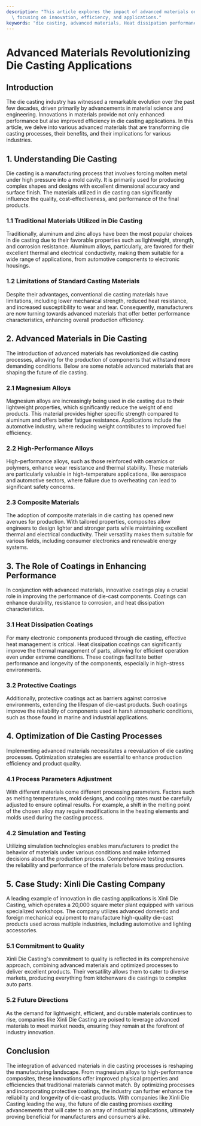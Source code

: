 ```yaml
---
description: "This article explores the impact of advanced materials on die casting processes,\
  \ focusing on innovation, efficiency, and applications."
keywords: "die casting, advanced materials, Heat dissipation performance, Heat sink"
---
```

# Advanced Materials Revolutionizing Die Casting Applications

## Introduction

The die casting industry has witnessed a remarkable evolution over the past few decades, driven primarily by advancements in material science and engineering. Innovations in materials provide not only enhanced performance but also improved efficiency in die casting applications. In this article, we delve into various advanced materials that are transforming die casting processes, their benefits, and their implications for various industries.

## 1. Understanding Die Casting

Die casting is a manufacturing process that involves forcing molten metal under high pressure into a mold cavity. It is primarily used for producing complex shapes and designs with excellent dimensional accuracy and surface finish. The materials utilized in die casting can significantly influence the quality, cost-effectiveness, and performance of the final products. 

### 1.1 Traditional Materials Utilized in Die Casting

Traditionally, aluminum and zinc alloys have been the most popular choices in die casting due to their favorable properties such as lightweight, strength, and corrosion resistance. Aluminum alloys, particularly, are favored for their excellent thermal and electrical conductivity, making them suitable for a wide range of applications, from automotive components to electronic housings.

### 1.2 Limitations of Standard Casting Materials

Despite their advantages, conventional die casting materials have limitations, including lower mechanical strength, reduced heat resistance, and increased susceptibility to wear and tear. Consequently, manufacturers are now turning towards advanced materials that offer better performance characteristics, enhancing overall production efficiency.

## 2. Advanced Materials in Die Casting

The introduction of advanced materials has revolutionized die casting processes, allowing for the production of components that withstand more demanding conditions. Below are some notable advanced materials that are shaping the future of die casting.

### 2.1 Magnesium Alloys

Magnesium alloys are increasingly being used in die casting due to their lightweight properties, which significantly reduce the weight of end products. This material provides higher specific strength compared to aluminum and offers better fatigue resistance. Applications include the automotive industry, where reducing weight contributes to improved fuel efficiency.

### 2.2 High-Performance Alloys

High-performance alloys, such as those reinforced with ceramics or polymers, enhance wear resistance and thermal stability. These materials are particularly valuable in high-temperature applications, like aerospace and automotive sectors, where failure due to overheating can lead to significant safety concerns.

### 2.3 Composite Materials

The adoption of composite materials in die casting has opened new avenues for production. With tailored properties, composites allow engineers to design lighter and stronger parts while maintaining excellent thermal and electrical conductivity. Their versatility makes them suitable for various fields, including consumer electronics and renewable energy systems.

## 3. The Role of Coatings in Enhancing Performance

In conjunction with advanced materials, innovative coatings play a crucial role in improving the performance of die-cast components. Coatings can enhance durability, resistance to corrosion, and heat dissipation characteristics.

### 3.1 Heat Dissipation Coatings

For many electronic components produced through die casting, effective heat management is critical. Heat dissipation coatings can significantly improve the thermal management of parts, allowing for efficient operation even under extreme conditions. These coatings facilitate better performance and longevity of the components, especially in high-stress environments.

### 3.2 Protective Coatings

Additionally, protective coatings act as barriers against corrosive environments, extending the lifespan of die-cast products. Such coatings improve the reliability of components used in harsh atmospheric conditions, such as those found in marine and industrial applications.

## 4. Optimization of Die Casting Processes

Implementing advanced materials necessitates a reevaluation of die casting processes. Optimization strategies are essential to enhance production efficiency and product quality.

### 4.1 Process Parameters Adjustment

With different materials come different processing parameters. Factors such as melting temperatures, mold designs, and cooling rates must be carefully adjusted to ensure optimal results. For example, a shift in the melting point of the chosen alloy may require modifications in the heating elements and molds used during the casting process.

### 4.2 Simulation and Testing

Utilizing simulation technologies enables manufacturers to predict the behavior of materials under various conditions and make informed decisions about the production process. Comprehensive testing ensures the reliability and performance of the materials before mass production.

## 5. Case Study: Xinli Die Casting Company

A leading example of innovation in die casting applications is Xinli Die Casting, which operates a 20,000 square meter plant equipped with various specialized workshops. The company utilizes advanced domestic and foreign mechanical equipment to manufacture high-quality die-cast products used across multiple industries, including automotive and lighting accessories.

### 5.1 Commitment to Quality

Xinli Die Casting's commitment to quality is reflected in its comprehensive approach, combining advanced materials and optimized processes to deliver excellent products. Their versatility allows them to cater to diverse markets, producing everything from kitchenware die castings to complex auto parts.

### 5.2 Future Directions

As the demand for lightweight, efficient, and durable materials continues to rise, companies like Xinli Die Casting are poised to leverage advanced materials to meet market needs, ensuring they remain at the forefront of industry innovation.

## Conclusion

The integration of advanced materials in die casting processes is reshaping the manufacturing landscape. From magnesium alloys to high-performance composites, these innovations offer improved physical properties and efficiencies that traditional materials cannot match. By optimizing processes and incorporating protective coatings, the industry can further enhance the reliability and longevity of die-cast products. With companies like Xinli Die Casting leading the way, the future of die casting promises exciting advancements that will cater to an array of industrial applications, ultimately proving beneficial for manufacturers and consumers alike.

